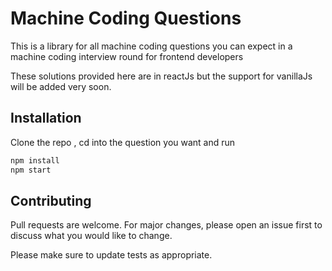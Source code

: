 # Machine Coding Questions

This is a library for all machine coding questions you can expect in a machine coding interview round for frontend developers

These solutions provided here are in reactJs but the support for vanillaJs will be added very soon.

## Installation

Clone the repo , cd into the question you want and run

```bash
npm install
npm start
```

## Contributing

Pull requests are welcome. For major changes, please open an issue first
to discuss what you would like to change.

Please make sure to update tests as appropriate.
